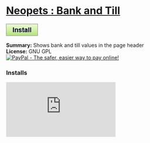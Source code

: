 # [Neopets : Bank and Till](.)

[![Install](../../resources/image/install_button.jpg)](../../../../raw/master/scripts/Neopets_Bank_and_Till/main.user.js)

**Summary:** Shows bank and till values in the page header<br />
**License:** GNU GPL<br />
[![PayPal - The safer, easier way to pay online!](https://www.paypalobjects.com/en_US/i/btn/btn_donate_SM.gif "PayPal - The safer, easier way to pay online!")](http://goo.gl/Fv19S)


### Installs
![Daily installs](http://gm.wesley.eti.br/count.php?id=scripts/Neopets_Bank_and_Till/main.user.js&type=image)
